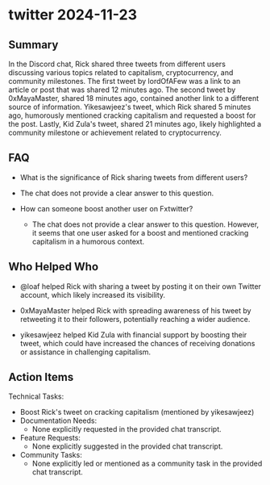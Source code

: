 # twitter 2024-11-23

## Summary

In the Discord chat, Rick shared three tweets from different users discussing various topics related to capitalism,
cryptocurrency, and community milestones. The first tweet by lordOfAFew was a link to an article or post that was shared
12 minutes ago. The second tweet by 0xMayaMaster, shared 18 minutes ago, contained another link to a different source of
information. Yikesawjeez's tweet, which Rick shared 5 minutes ago, humorously mentioned cracking capitalism and
requested a boost for the post. Lastly, Kid Zula's tweet, shared 21 minutes ago, likely highlighted a community
milestone or achievement related to cryptocurrency.

## FAQ

- What is the significance of Rick sharing tweets from different users?
- The chat does not provide a clear answer to this question.

- How can someone boost another user on Fxtwitter?
    - The chat does not provide a clear answer to this question. However, it seems that one user asked for a boost and
      mentioned cracking capitalism in a humorous context.

## Who Helped Who

- @loaf helped Rick with sharing a tweet by posting it on their own Twitter account, which likely increased its
  visibility.

- 0xMayaMaster helped Rick with spreading awareness of his tweet by retweeting it to their followers, potentially reaching a wider audience.

- yikesawjeez helped Kid Zula with financial support by boosting their tweet, which could have increased the chances of receiving donations or assistance in challenging capitalism.

## Action Items

Technical Tasks:

- Boost Rick's tweet on cracking capitalism (mentioned by yikesawjeez)
- Documentation Needs:
    - None explicitly requested in the provided chat transcript.
- Feature Requests:
    - None explicitly suggested in the provided chat transcript.
- Community Tasks:
    - None explicitly led or mentioned as a community task in the provided chat transcript.
